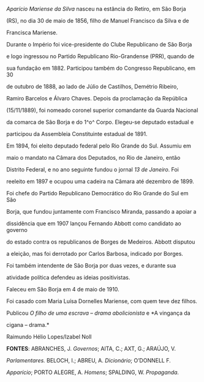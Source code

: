 

*Aparício Mariense da Silva* nasceu na estância do Retiro, em São Borja

(RS), no dia 30 de maio de 1856, filho de Manuel Francisco da Silva e de

Francisca Mariense.



Durante o Império foi vice-presidente do Clube Republicano de São Borja

e logo ingressou no Partido Republicano Rio-Grandense (PRR), quando de

sua fundação em 1882. Participou também do Congresso Republicano, em 30

de outubro de 1888, ao lado de Júlio de Castilhos, Demétrio Ribeiro,

Ramiro Barcelos e Álvaro Chaves. Depois da proclamação da República

(15/11/1889), foi nomeado coronel superior comandante da Guarda Nacional

da comarca de São Borja e do 1^o^ Corpo. Elegeu-se deputado estadual e

participou da Assembleia Constituinte estadual de 1891.



Em 1894, foi eleito deputado federal pelo Rio Grande do Sul. Assumiu em

maio o mandato na Câmara dos Deputados, no Rio de Janeiro, então

Distrito Federal, e no ano seguinte fundou o jornal *13 de Janeiro*. Foi

reeleito em 1897 e ocupou uma cadeira na Câmara até dezembro de 1899.



Foi chefe do Partido Republicano Democrático do Rio Grande do Sul em São

Borja, que fundou juntamente com Francisco Miranda, passando a apoiar a

dissidência que em 1907 lançou Fernando Abbott como candidato ao governo

do estado contra os republicanos de Borges de Medeiros. Abbott disputou

a eleição, mas foi derrotado por Carlos Barbosa, indicado por Borges.



Foi também intendente de São Borja por duas vezes, e durante sua

atividade política defendeu as ideias positivistas.



Faleceu em São Borja em 4 de maio de 1910.



Foi casado com Maria Luísa Dornelles Mariense, com quem teve dez filhos.



Publicou *O filho de uma escrava – drama abolicionista* e *A vingança da

cigana – drama.*



Raimundo Hélio Lopes/Izabel Noll



**FONTES**: ABRANCHES, J. *Governos*; AITA, C.; AXT, G.; ARAÚJO, V.

*Parlamentares.* BELOCH, I.; ABREU, A. *Dicionário*; O’DONNELL F.

*Apparício*; PORTO ALEGRE, A. *Homens*; SPALDING, W. *Propaganda.*

